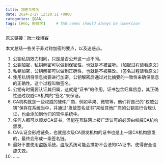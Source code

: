 ```yaml
---
title: 加密与签名
date: 2024-2-27 12:20:11 +0800
categories: [Q&A]
tags: [Web, 密码学]     # TAG names should always be lowercase
---
```


原文链接：[阮一峰博客](https://www.ruanyifeng.com/blog/2011/08/what_is_a_digital_signature.html?20240227120033#comment-last)

本文总结一些关于非对称加密的要点，以及迷惑点。

1. 公钥私钥效力相同，只是是否公开这一点不同。
2. 公钥加密，私钥解密可以做到保密性，也就是不被监听。（加密过程请看原文）
3. 私钥加密，公钥解密可以做到正确性，也就是不被篡改。（签名过程请看原文）
4. 使用私钥将信息摘要进行加密，公钥解密后通过对比摘要的一致性来确保信息的正确性。这个过程叫做签名。
5. 公钥有时需要认证其归属，这就是“证书”的作用。证书包含归属信息，其正确性通过权威CA机构的“签名”来保证。
6. CA机构就是一些权威的硬件厂商，例如苹果、微软等，他们将自己的“权威公钥”保存在系统当中，并通过“发放签名证书”来给其他厂商的公钥进行合规认证，也会添加到他们的软件系统中。
7. 任何人都可以颁发CA证书，但能在互联网上被广泛认可的必须由权威CA机构颁发。
8. CA认证会形成链条，也就是次级CA颁发机构的证书也是上一级CA机构颁发的，最终会形成一条签名链。
9. 最好不要使用盗版系统，盗版系统可能会携带不合法的CA证书，使得安全设施失效。
10. ……